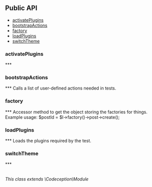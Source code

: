 <!--doc-->


## Public API
<nav>
	<ul>
		<li>
			<a href="#activatePlugins">activatePlugins</a>
		</li>
		<li>
			<a href="#bootstrapActions">bootstrapActions</a>
		</li>
		<li>
			<a href="#factory">factory</a>
		</li>
		<li>
			<a href="#loadPlugins">loadPlugins</a>
		</li>
		<li>
			<a href="#switchTheme">switchTheme</a>
		</li>
	</ul>
</nav>

<h3 id="activatePlugins">activatePlugins</h3>
***

</br>

<h3 id="bootstrapActions">bootstrapActions</h3>
***
Calls a list of user-defined actions needed in tests.
</br>

<h3 id="factory">factory</h3>
***
Accessor method to get the object storing the factories for things. Example usage: $postId = $I->factory()->post->create();
</br>

<h3 id="loadPlugins">loadPlugins</h3>
***
Loads the plugins required by the test.
</br>

<h3 id="switchTheme">switchTheme</h3>
***

</br>
</br>

*This class extends \Codeception\Module*

<!--/doc-->

